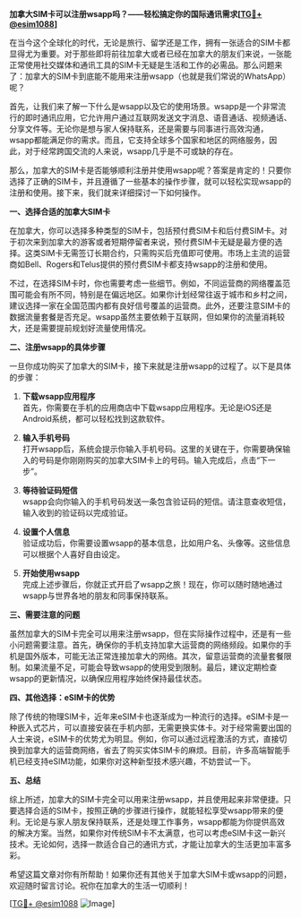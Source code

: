 **加拿大SIM卡可以注册wsapp吗？——轻松搞定你的国际通讯需求[[TG💪+ @esim1088](https://t.me/s/esim1088)]**

在当今这个全球化的时代，无论是旅行、留学还是工作，拥有一张适合的SIM卡都显得尤为重要。对于那些即将前往加拿大或者已经在加拿大的朋友们来说，一张能正常使用社交媒体和通讯工具的SIM卡无疑是生活和工作的必需品。那么问题来了：加拿大的SIM卡到底能不能用来注册wsapp（也就是我们常说的WhatsApp）呢？

首先，让我们来了解一下什么是wsapp以及它的使用场景。wsapp是一个非常流行的即时通讯应用，它允许用户通过互联网发送文字消息、语音通话、视频通话、分享文件等。无论你是想与家人保持联系，还是需要与同事进行高效沟通，wsapp都能满足你的需求。而且，它支持全球多个国家和地区的网络服务，因此，对于经常跨国交流的人来说，wsapp几乎是不可或缺的存在。

那么，加拿大的SIM卡是否能够顺利注册并使用wsapp呢？答案是肯定的！只要你选择了正确的SIM卡，并且遵循了一些基本的操作步骤，就可以轻松实现wsapp的注册和使用。接下来，我们就来详细探讨一下如何操作。

**一、选择合适的加拿大SIM卡**

在加拿大，你可以选择多种类型的SIM卡，包括预付费SIM卡和后付费SIM卡。对于初次来到加拿大的游客或者短期停留者来说，预付费SIM卡无疑是最方便的选择。这类SIM卡无需签订长期合约，只需购买后充值即可使用。市场上主流的运营商如Bell、Rogers和Telus提供的预付费SIM卡都支持wsapp的注册和使用。

不过，在选择SIM卡时，你也需要考虑一些细节。例如，不同运营商的网络覆盖范围可能会有所不同，特别是在偏远地区。如果你计划经常往返于城市和乡村之间，建议选择一家在全国范围内都有良好信号覆盖的运营商。此外，还要注意SIM卡的数据流量套餐是否充足。wsapp虽然主要依赖于互联网，但如果你的流量消耗较大，还是需要提前规划好流量使用情况。

**二、注册wsapp的具体步骤**

一旦你成功购买了加拿大的SIM卡，接下来就是注册wsapp的过程了。以下是具体的步骤：

1. **下载wsapp应用程序**  
   首先，你需要在手机的应用商店中下载wsapp应用程序。无论是iOS还是Android系统，都可以轻松找到这款软件。

2. **输入手机号码**  
   打开wsapp后，系统会提示你输入手机号码。这里的关键在于，你需要确保输入的号码是你刚刚购买的加拿大SIM卡上的号码。输入完成后，点击“下一步”。

3. **等待验证码短信**  
   wsapp会向你输入的手机号码发送一条包含验证码的短信。请注意查收短信，输入收到的验证码以完成验证。

4. **设置个人信息**  
   验证成功后，你需要设置wsapp的基本信息，比如用户名、头像等。这些信息可以根据个人喜好自由设定。

5. **开始使用wsapp**  
   完成上述步骤后，你就正式开启了wsapp之旅！现在，你可以随时随地通过wsapp与世界各地的朋友和同事保持联系。

**三、需要注意的问题**

虽然加拿大的SIM卡完全可以用来注册wsapp，但在实际操作过程中，还是有一些小问题需要注意。首先，确保你的手机支持加拿大运营商的网络频段。如果你的手机是国外版本，可能无法正常连接加拿大的网络。其次，留意运营商的流量套餐限制。如果流量不足，可能会导致wsapp的使用受到限制。最后，建议定期检查wsapp的更新情况，以确保应用程序始终保持最佳状态。

**四、其他选择：eSIM卡的优势**

除了传统的物理SIM卡，近年来eSIM卡也逐渐成为一种流行的选择。eSIM卡是一种嵌入式芯片，可以直接安装在手机内部，无需更换实体卡。对于经常需要出国的人士来说，eSIM卡的优势尤为明显。例如，你可以通过远程激活的方式，直接切换到加拿大的运营商网络，省去了购买实体SIM卡的麻烦。目前，许多高端智能手机已经支持eSIM功能，如果你对这种新型技术感兴趣，不妨尝试一下。

**五、总结**

综上所述，加拿大的SIM卡完全可以用来注册wsapp，并且使用起来非常便捷。只要选择合适的SIM卡，按照正确的步骤进行操作，就能轻松享受wsapp带来的便利。无论是与家人朋友保持联系，还是处理工作事务，wsapp都能为你提供高效的解决方案。当然，如果你对传统SIM卡不太满意，也可以考虑eSIM卡这一新兴技术。无论如何，选择一款适合自己的通讯方式，才能让加拿大的生活更加丰富多彩。

希望这篇文章对你有所帮助！如果你还有其他关于加拿大SIM卡或wsapp的问题，欢迎随时留言讨论。祝你在加拿大的生活一切顺利！

[[TG💪+ @esim1088](https://t.me/s/esim1088) ![Image](https://i.postimg.cc/4NQfJmqS/Snipaste-2025-05-13-00-14-12.png)]